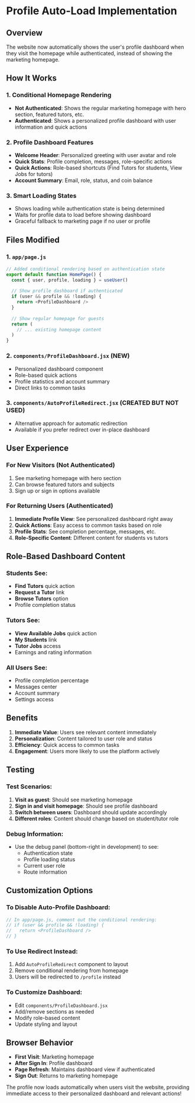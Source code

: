 # Profile Auto-Load Implementation

## Overview
The website now automatically shows the user's profile dashboard when they visit the homepage while authenticated, instead of showing the marketing homepage.

## How It Works

### 1. **Conditional Homepage Rendering**
- **Not Authenticated**: Shows the regular marketing homepage with hero section, featured tutors, etc.
- **Authenticated**: Shows a personalized profile dashboard with user information and quick actions

### 2. **Profile Dashboard Features**
- **Welcome Header**: Personalized greeting with user avatar and role
- **Quick Stats**: Profile completion, messages, role-specific actions
- **Quick Actions**: Role-based shortcuts (Find Tutors for students, View Jobs for tutors)
- **Account Summary**: Email, role, status, and coin balance

### 3. **Smart Loading States**
- Shows loading while authentication state is being determined
- Waits for profile data to load before showing dashboard
- Graceful fallback to marketing page if no user or profile

## Files Modified

### 1. `app/page.js`
```javascript
// Added conditional rendering based on authentication state
export default function HomePage() {
  const { user, profile, loading } = useUser()
  
  // Show profile dashboard if authenticated
  if (user && profile && !loading) {
    return <ProfileDashboard />
  }
  
  // Show regular homepage for guests
  return (
    // ... existing homepage content
  )
}
```

### 2. `components/ProfileDashboard.jsx` (NEW)
- Personalized dashboard component
- Role-based quick actions
- Profile statistics and account summary
- Direct links to common tasks

### 3. `components/AutoProfileRedirect.jsx` (CREATED BUT NOT USED)
- Alternative approach for automatic redirection
- Available if you prefer redirect over in-place dashboard

## User Experience

### For New Visitors (Not Authenticated)
1. See marketing homepage with hero section
2. Can browse featured tutors and subjects
3. Sign up or sign in options available

### For Returning Users (Authenticated)
1. **Immediate Profile View**: See personalized dashboard right away
2. **Quick Actions**: Easy access to common tasks based on role
3. **Profile Stats**: See completion percentage, messages, etc.
4. **Role-Specific Content**: Different content for students vs tutors

## Role-Based Dashboard Content

### Students See:
- **Find Tutors** quick action
- **Request a Tutor** link
- **Browse Tutors** option
- Profile completion status

### Tutors See:
- **View Available Jobs** quick action
- **My Students** link
- **Tutor Jobs** access
- Earnings and rating information

### All Users See:
- Profile completion percentage
- Messages center
- Account summary
- Settings access

## Benefits

1. **Immediate Value**: Users see relevant content immediately
2. **Personalization**: Content tailored to user role and status
3. **Efficiency**: Quick access to common tasks
4. **Engagement**: Users more likely to use the platform actively

## Testing

### Test Scenarios:
1. **Visit as guest**: Should see marketing homepage
2. **Sign in and visit homepage**: Should see profile dashboard
3. **Switch between users**: Dashboard should update accordingly
4. **Different roles**: Content should change based on student/tutor role

### Debug Information:
- Use the debug panel (bottom-right in development) to see:
  - Authentication state
  - Profile loading status
  - Current user role
  - Route information

## Customization Options

### To Disable Auto-Profile Dashboard:
```javascript
// In app/page.js, comment out the conditional rendering:
// if (user && profile && !loading) {
//   return <ProfileDashboard />
// }
```

### To Use Redirect Instead:
1. Add `AutoProfileRedirect` component to layout
2. Remove conditional rendering from homepage
3. Users will be redirected to `/profile` instead

### To Customize Dashboard:
- Edit `components/ProfileDashboard.jsx`
- Add/remove sections as needed
- Modify role-based content
- Update styling and layout

## Browser Behavior
- **First Visit**: Marketing homepage
- **After Sign In**: Profile dashboard
- **Page Refresh**: Maintains dashboard view if authenticated
- **Sign Out**: Returns to marketing homepage

The profile now loads automatically when users visit the website, providing immediate access to their personalized dashboard and relevant actions!
